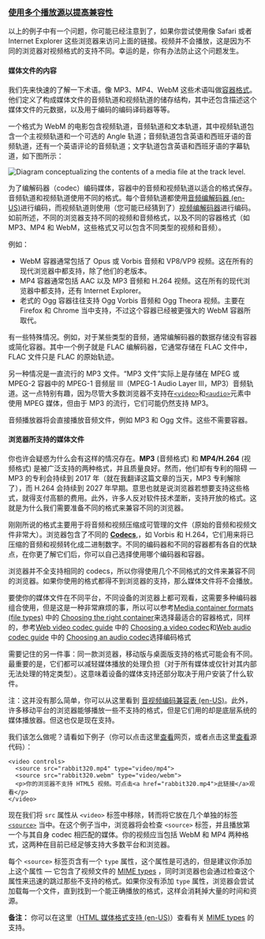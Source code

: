 ### [使用多个播放源以提高兼容性](https://developer.mozilla.org/zh-CN/docs/Learn/HTML/Multimedia_and_embedding/Video_and_audio_content#使用多个播放源以提高兼容性 "Permalink to 使用多个播放源以提高兼容性")

以上的例子中有一个问题，你可能已经注意到了，如果你尝试使用像 Safari 或者 Internet Explorer 这些浏览器来访问上面的链接。视频并不会播放，这是因为不同的浏览器对视频格式的支持不同。幸运的是，你有办法防止这个问题发生。

#### 媒体文件的内容

我们先来快速的了解一下术语。像 MP3、MP4、WebM 这些术语叫做[容器格式](https://developer.mozilla.org/zh-CN/docs/Web/Media/Formats/Containers)。他们定义了构成媒体文件的音频轨道和视频轨道的储存结构，其中还包含描述这个媒体文件的元数据，以及用于编码的编码译码器等等。

一个格式为 WebM 的电影包含视频轨道，音频轨道和文本轨道，其中视频轨道包含一个主视频轨道和一个可选的 Angle 轨道；音频轨道包含英语和西班牙语的音频轨道，还有一个英语评论的音频轨道；文字轨道包含英语和西班牙语的字幕轨道，如下图所示：

![Diagram conceptualizing the contents of a media file at the track level.](https://developer.mozilla.org/en-US/docs/Learn/HTML/Multimedia_and_embedding/Video_and_audio_content/containersandtracks.png)

为了编解码器（codec）编码媒体，容器中的音频和视频轨道以适合的格式保存。音频轨道和视频轨道使用不同的格式。每个音频轨道都使用[音频编解码器 (en-US)](https://developer.mozilla.org/en-US/docs/Web/Media/Formats/Audio_codecs "Currently only available in English (US)")进行编码，而视频轨道则使用（您可能已经猜到了）[视频编解码器](https://developer.mozilla.org/zh-CN/docs/Web/Media/Formats/Video_codecs)进行编码。如前所述，不同的浏览器支持不同的视频和音频格式，以及不同的容器格式（如 MP3、MP4 和 WebM，这些格式又可以包含不同类型的视频和音频）。

例如：

-   WebM 容器通常包括了 Opus 或 Vorbis 音频和 VP8/VP9 视频。这在所有的现代浏览器中都支持，除了他们的老版本。
-   MP4 容器通常包括 AAC 以及 MP3 音频和 H.264 视频。这在所有的现代浏览器中都支持，还有 Internet Explorer。
-   老式的 Ogg 容器往往支持 Ogg Vorbis 音频和 Ogg Theora 视频。主要在 Firefox 和 Chrome 当中支持，不过这个容器已经被更强大的 WebM 容器所取代。

有一些特殊情况。例如，对于某些类型的音频，通常编解码器的数据存储没有容器或简化容器。其中一个例子就是 FLAC 编解码器，它通常存储在 FLAC 文件中，FLAC 文件只是 FLAC 的原始轨迹。

另一种情况是一直流行的 MP3 文件。“MP3 文件”实际上是存储在 MPEG 或 MPEG-2 容器中的 MPEG-1 音频层 III（MPEG-1 Audio Layer III，MP3）音频轨道。这一点特别有趣，因为尽管大多数浏览器不支持在[`<video>`](https://developer.mozilla.org/zh-CN/docs/Web/HTML/Element/video)和[`<audio>`](https://developer.mozilla.org/zh-CN/docs/Web/HTML/Element/audio)元素中使用 MPEG 媒体，但由于 MP3 的流行，它们可能仍然支持 MP3。

音频播放器将会直接播放音频文件，例如 MP3 和 Ogg 文件。这些不需要容器。

#### 浏览器所支持的媒体文件

你也许会疑惑为什么会有这样的情况存在。**MP3** (音频格式) 和 **MP4/H.264** (视频格式) 是被广泛支持的两种格式，并且质量良好。然而，他们却有专利的阻碍 — MP3 的专利会持续到 2017 年（就在我翻译这篇文章的当天，MP3 专利解除了），而 H.264 会持续到 2027 年早期。意思也就是说浏览器若想要支持这些格式，就得支付高额的费用。此外，许多人反对软件技术垄断，支持开放的格式。这就是为什么我们需要准备不同的格式来兼容不同的浏览器。

刚刚所说的格式主要用于将音频和视频压缩成可管理的文件（原始的音频和视频文件非常大）。浏览器包含了不同的 **[Codecs](https://developer.mozilla.org/zh-CN/docs/Glossary/Codec)**,，如 Vorbis 和 H.264，它们用来将已压缩的音频和视频转化成二进制数字。不同的编码器和不同的容器都有各自的优缺点，在你更了解它们后，你可以自己选择使用哪个编码器和容器。

浏览器并不全支持相同的 codecs，所以你得使用几个不同格式的文件来兼容不同的浏览器。如果你使用的格式都得不到浏览器的支持，那么媒体文件将不会播放。

要使你的媒体文件在不同平台，不同设备的浏览器上都可观看，这需要多种编码器组合使用，但是这是一种非常麻烦的事，所以可以参考[Media container formats (file types)](https://developer.mozilla.org/en-US/docs/Web/Media/Formats/Containers) 中的 [Choosing the right container](https://developer.mozilla.org/en-US/docs/Web/Media/Formats/Containers#choosing_the_right_container)来选择最适合的容器格式，同样的，参考[Web video codec guide](https://developer.mozilla.org/en-US/docs/Web/Media/Formats/Video_codecs) 中的 [Choosing a video codec](https://developer.mozilla.org/en-US/docs/Web/Media/Formats/Video_codecs#choosing_a_video_codec)和[Web audio codec guide](https://developer.mozilla.org/en-US/docs/Web/Media/Formats/Audio_codecs) 中的 [Choosing an audio codec](https://developer.mozilla.org/en-US/docs/Web/Media/Formats/Audio_codecs#choosing_an_audio_codec)选择编码格式

需要记住的另一件事：同一款浏览器，移动版与桌面版支持的格式可能会有不同。最重要的是，它们都可以减轻媒体播放的处理负担（对于所有媒体或仅针对其内部无法处理的特定类型）。这意味着设备的媒体支持还部分取决于用户安装了什么软件。

注：这并没有那么简单，你可以从这里看到 [音视频编码兼容表 (en-US)](https://developer.mozilla.org/en-US/docs/Web/Media/Formats#%e6%b5%8f%e8%a7%88%e5%99%a8%e5%85%bc%e5%ae%b9%e6%83%85%e5%86%b5 "Currently only available in English (US)")。此外，许多移动平台的浏览器能够播放一些不支持的格式，但是它们用的却是底层系统的媒体播放器。但这也仅是现在支持。

我们该怎么做呢？请看如下例子（你可以点击这里[查看](https://mdn.github.io/learning-area/html/multimedia-and-embedding/video-and-audio-content/multiple-video-formats.html)网页，或者点击这里[查看](https://github.com/mdn/learning-area/blob/gh-pages/html/multimedia-and-embedding/video-and-audio-content/multiple-video-formats.html)源代码）：

```
<video controls>
  <source src="rabbit320.mp4" type="video/mp4">
  <source src="rabbit320.webm" type="video/webm">
  <p>你的浏览器不支持 HTML5 视频。可点击<a href="rabbit320.mp4">此链接</a>观看</p>
</video>
```

现在我们将 `src` 属性从 `<video>` 标签中移除，转而将它放在几个单独的标签 [`<source>`](https://developer.mozilla.org/zh-CN/docs/Web/HTML/Element/source) 当中。在这个例子当中，浏览器将会检查 `<source>` 标签，并且播放第一个与其自身 codec 相匹配的媒体。你的视频应当包括 WebM 和 MP4 两种格式，这两种在目前已经足够支持大多数平台和浏览器。

每个 `<source>` 标签页含有一个 `type` 属性，这个属性是可选的，但是建议你添加上这个属性 — 它包含了视频文件的 [MIME types](https://developer.mozilla.org/zh-CN/docs/Glossary/MIME_type) ，同时浏览器也会通过检查这个属性来迅速的跳过那些不支持的格式。如果你没有添加 `type` 属性，浏览器会尝试加载每一个文件，直到找到一个能正确播放的格式，这样会消耗掉大量的时间和资源。

**备注：** 你可以在这里（[HTML 媒体格式支持 (en-US)](https://developer.mozilla.org/en-US/docs/Web/Media/Formats "Currently only available in English (US)")）查看有关 [MIME types](https://developer.mozilla.org/zh-CN/docs/Glossary/MIME_type) 的支持。